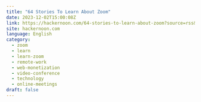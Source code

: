 ```yaml
---
title: "64 Stories To Learn About Zoom"
date: 2023-12-02T15:00:08Z
link: https://hackernoon.com/64-stories-to-learn-about-zoom?source=rss&utm_medium=RSS&utm_source=news.12bit.vn
site: hackernoon.com
language: English
category:
  - zoom
  - learn
  - learn-zoom
  - remote-work
  - web-monetization
  - video-conference
  - technology
  - online-meetings
draft: false
---
```

